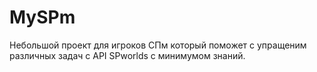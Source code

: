 # MySPm
Небольшой проект для игроков СПм который поможет с упращеним различных задач с API SPworlds с минимумом знаний.
